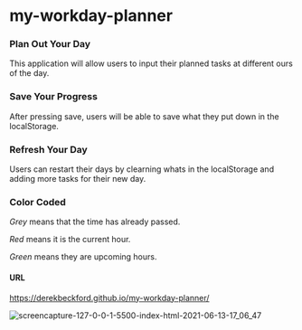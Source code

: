 # my-workday-planner

### Plan Out Your Day

This application will allow users to input their planned tasks at different ours of the day. 

### Save Your Progress

After pressing save, users will be able to save what they put down in the localStorage. 

### Refresh Your Day

Users can restart their days by clearning whats in the localStorage and adding more tasks for their new day.

### Color Coded

<em>Grey</em> means that the time has already passed.

<em>Red</em> means it is the current hour.

<em>Green</em> means they are upcoming hours. 

#### URL
https://derekbeckford.github.io/my-workday-planner/

![screencapture-127-0-0-1-5500-index-html-2021-06-13-17_06_47](https://user-images.githubusercontent.com/82908627/121823466-06a55e80-cc6b-11eb-83bc-151f88bce09a.png)
